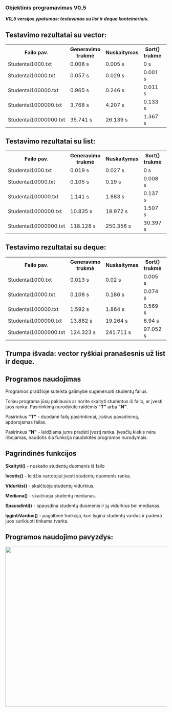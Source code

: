 <h3>Objektinis programavimas V0_5</h3>
<p><b><i>V0_5 versijos ypatumas: testavimas su list ir deque konteineriais.</i></b></p>
<h2>Testavimo rezultatai su vector:</h2>
<table>
    <tr>
        <th>Failo pav.</th>
        <th>Generavimo trukmė</th>
        <th>Nuskaitymas</th>
        <th>Sort() trukmė</th>
        <th>Suskirstymo trukmė</th>
        <th>Surasymas i failus</th>
    </tr>
    <tr>
        <td>Studentai1000.txt</td>
        <td>0.008 s</td>
        <td>0.005 s</td>
        <td>0 s</td>
        <td>0 s</td>
        <td>0 s</td>
    </tr>
    <tr>        
        <td>Studentai10000.txt</td>
        <td>0.057 s</td>
        <td>0.029 s</td>
        <td>0.001 s</td>
        <td>0.001 s</td>
        <td>0.001 s</td>
    </tr>
    <tr>
        <td>Studentai100000.txt</td>
        <td>0.965 s</td>
        <td>0.246 s</td>
        <td>0.011 s</td>
        <td>0.021 s</td>
        <td>0.021 s</td>
    </tr>
    <tr>
        <td>Studentai1000000.txt</td>
        <td>3.768 s</td>
        <td>4.207 s</td>
        <td>0.133 s</td>
        <td>0.246 s</td>
        <td>0.246 s</td>
    </tr>
    <tr>
        <td>Studentai10000000.txt</td>
        <td>35.741 s</td>
        <td>26.139 s</td>
        <td>1.367 s</td>
        <td>2.533 s</td>
        <td>2.533 s</td>
    </tr>
</table>
<h2>Testavimo rezultatai su list:</h2>
<table>
    <tr>
        <th>Failo pav.</th>
        <th>Generavimo trukmė</th>
        <th>Nuskaitymas</th>
        <th>Sort() trukmė</th>
        <th>Suskirstymo trukmė</th>
        <th>Surasymas i failus</th>
    </tr>
    <tr>
        <td>Studentai1000.txt</td>
        <td>0.019 s</td>
        <td>0.027 s</td>
        <td>0 s</td>
        <td>0.002 s</td>
        <td>0.002 s</td>
    </tr>
    <tr>        
        <td>Studentai10000.txt</td>
        <td>0.105 s</td>
        <td>0.19 s</td>
        <td>0.008 s</td>
        <td>0.038 s</td>
        <td>0.038 s</td>
    </tr>
    <tr>
        <td>Studentai100000.txt</td>
        <td>1.141 s</td>
        <td>1.883 s</td>
        <td>0.137 s</td>
        <td>0.275 s</td>
        <td>0.275 s</td>
    </tr>
    <tr>
        <td>Studentai1000000.txt</td>
        <td>10.835 s</td>
        <td>18.972 s</td>
        <td>1.507 s</td>
        <td>3.342 s</td>
        <td>3.342 s</td>
    </tr>
    <tr>
        <td>Studentai10000000.txt</td>
        <td>118.128 s</td>
        <td>250.356 s</td>
        <td>30.397 s</td>
        <td>49.258 s</td>
        <td>49.258 s</td>
    </tr>
</table>
<h2>Testavimo rezultatai su deque:</h2>
<table>
    <tr>
        <th>Failo pav.</th>
        <th>Generavimo trukmė</th>
        <th>Nuskaitymas</th>
        <th>Sort() trukmė</th>
        <th>Suskirstymo trukmė</th>
        <th>Surasymas i failus</th>
    </tr>
    <tr>
        <td>Studentai1000.txt</td>
        <td>0.013 s</td>
        <td>0.02 s</td>
        <td>0.005 s</td>
        <td>0.001 s</td>
        <td>0.001 s</td>
    </tr>
    <tr>        
        <td>Studentai10000.txt</td>
        <td>0.108 s</td>
        <td>0.186 s</td>
        <td>0.074 s</td>
        <td>0.015 s</td>
        <td>0.015 s</td>
    </tr>
    <tr>
        <td>Studentai100000.txt</td>
        <td>1.592 s</td>
        <td>1.864 s</td>
        <td>0.569 s</td>
        <td>0.157 s</td>
        <td>0.157 s</td>
    </tr>
    <tr>
        <td>Studentai1000000.txt</td>
        <td>13.882 s</td>
        <td>19.264 s</td>
        <td>6.94 s</td>
        <td>2.755 s</td>
        <td>2.755 s</td>
    </tr>
    <tr>
        <td>Studentai10000000.txt</td>
        <td>124.323 s</td>
        <td>241.711 s</td>
        <td>97.052 s</td>
        <td>31.377 s</td>
        <td>31.377 s</td>
    </tr>
</table>
<h2>Trumpa išvada: vector ryškiai pranašesnis už list ir deque.</h2>
<h2>Programos naudojimas</h2>
    <p>Programos pradžioje suteikta galimybė sugeneruoti studentų failus.</p>
    <p>Toliau programa jūsų paklausia ar norite skaityti studentus iš failo, ar įvesti juos ranka. Pasirinkimą nurodykite raidėmis <b>"T"</b> arba <b>"N"</b>.</p>
    <p>Pasirinkus <b>"T"</b> - duodami failų pasirinkimai, įrašius pavadinimą, apdorojamas failas.</p>
    <p>Pasirinkus <b>"N"</b> - leidžiama jums pradėti įvestį ranka. Įvesčių kiekis nėra ribojamas, naudotis šia funkcija naudokitės programos nurodymais.</p>
<h2>Pagrindinės funkcijos </h2>
    <p><b>Skaityti()</b> - nuskaito studentų duomenis iš failo</p>
    <p><b>Ivestis()</b> - leidžia vartotojui įvesti studentų duomenis ranka.</p>
    <p><b>Vidurkis()</b> - skaičiuoja studentų vidurkius.</p>
    <p><b>Mediana()</b> - skaičiuoja studentų medianas.</p>
    <p><b>Spausdinti()</b> - spausdina studentų duomenis ir jų vidurkius bei medianas.</p>
    <p><b>lygintiVardus()</b> - pagalbinė funkcija, kuri lygina studentų vardus ir padeda juos surikiuoti tinkama tvarka.</p>
<h2>Programos naudojimo pavyzdys:</h2>
<img src="https://user-images.githubusercontent.com/116721418/225136264-a91244b4-cfee-4a61-bd5f-0bdd5a597343.png" width="900" height="500">
